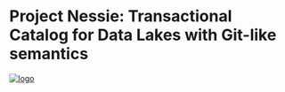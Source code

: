 # Project Nessie: Transactional Catalog for Data Lakes with Git-like semantics
[![logo](https://projectnessie.org/img/nessie.svg)](https://projectnessie.org/ "Project Nessie: Transactional Catalog for Data Lakes with Git-like semantics")


